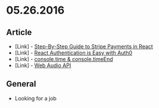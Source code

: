# 05.26.2016

## Article 

- \[Link\] - [Step-By-Step Guide to Stripe Payments in React](https://davidwalsh.name/step-step-guide-stripe-payments-react)
- \[Link\] - [React Authentication is Easy with Auth0](https://davidwalsh.name/react-authentication)
- \[Link\] - [console.time & console.timeEnd](https://davidwalsh.name/console-time)
- \[Link\] - [Web Audio API](https://davidwalsh.name/web-audio-api)


## General 

- Looking for a job
